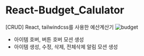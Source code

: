 # React-Budget_Calulator
[CRUD] React, tailwindcss를 사용한 예산계산기
![budget](https://github.com/dnjs2721/React-Budget_Calulator/assets/88019599/3936a7bb-9bdd-4530-9296-70cdd79acae5)
- 아이템 호버, 버튼 호버 모션 생성
- 아이템 생성, 수정, 삭제, 전체삭제 알림 모션 생성
